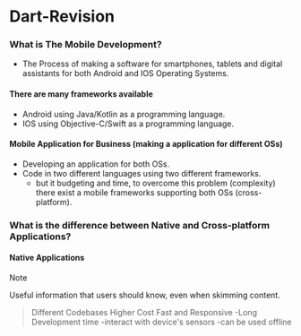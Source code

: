 # Dart-Revision

### What is The Mobile Development?
- The Process of making a software for smartphones, tablets and digital assistants for both Android and IOS Operating Systems.

#### There are many frameworks available
- Android using Java/Kotlin as a programming language.
- IOS using Objective-C/Swift as a programming language.

#### Mobile Application for Business (making a application for different OSs)

- Developing an application for both OSs.
- Code in two different languages using two different frameworks.
  - but it budgeting and time, to overcome this problem (complexity) there exist a mobile frameworks supporting both OSs (cross-platform).

### What is the difference between Native and Cross-platform Applications?
#### Native Applications

> [!NOTE]
> Useful information that users should know, even when skimming content.

> Different Codebases
> Higher Cost
>Fast and Responsive
    -Long Development time
    -interact with device's sensors
    -can be used offline
